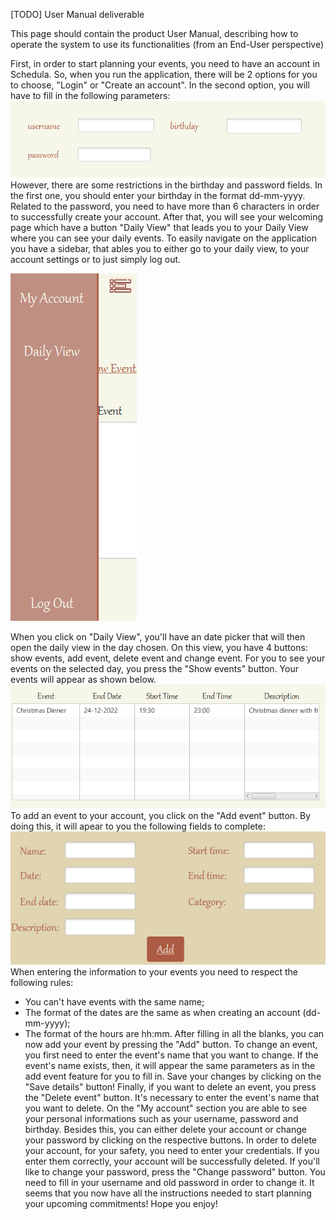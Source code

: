 [TODO] User Manual deliverable

This page should contain the product User Manual, describing how to operate the system to use its functionalities (from an End-User perspective)

First, in order to start planning your events, you need to have an account in Schedula. So, when you run the application, there will be 2 options for you to choose, "Login" or "Create an account". In the second option, you will have to fill in the following parameters:
![imagem](uploads/47577b2986feae8ec1778935026e8cb2/imagem.png)
However, there are some restrictions in the birthday and password fields. In the first one, you should enter your birthday in the format dd-mm-yyyy. Related to the password, you need to have more than 6 characters in order to successfully create your account. 
After that, you will see your welcoming page which have a button "Daily View" that leads you to your Daily View where you can see your daily events. 
To easily navigate on the application you have a sidebar, that ables you to either go to your daily view, to your account settings or to just simply log out. 


![imagem](uploads/12059677b978779d524443fbbec1bd91/imagem.png)



When you click on "Daily View", you'll have an date picker that will then open the daily view in the day chosen. On this view, you have 4 buttons: show events, add event, delete event and change event. 
For you to see your events on the selected day, you press the "Show events" button. Your events will appear as shown below.
![imagem](uploads/71dc0cbf73684914feee40704e4475a9/imagem.png)
To add an event to your account, you click on the "Add event" button. By doing this, it will apear to you the following fields to complete: 
![imagem](uploads/f92adc568b533561521551d3c30b2734/imagem.png)
When entering the information to your events you need to respect the following rules: 
- You can't have events with the same name;
- The format of the dates are the same as when creating an account (dd-mm-yyyy);
- The format of the hours are hh:mm.
After filling in all the blanks, you can now add your event by pressing the "Add" button. 
To change an event, you first need to enter the event's name that you want to change. If the event's name exists, then, it will appear the same parameters as in the add event feature for you to fill in. Save your changes by clicking on the "Save details" button!
Finally, if you want to delete an event, you press the "Delete event" button. It's necessary to enter the event's name that you want to delete. 
On the "My account" section you are able to see your personal informations such as your username, password and birthday. Besides this, you can either delete your account or change your password by clicking on the respective buttons. 
In order to delete your account, for your safety, you need to enter your credentials. If you enter them correctly, your account will be successfully deleted.
If you'll like to change your password, press the "Change password" button. You need to fill in your username and old password in order to change it. 
It seems that you now have all the instructions needed to start planning your upcoming commitments! Hope you enjoy!

